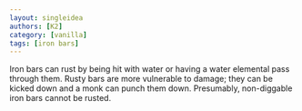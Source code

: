 ```yaml
---
layout: singleidea
authors: [K2]
category: [vanilla]
tags: [iron bars]
---
```

Iron bars can rust by being hit with water or having a water elemental pass through them. Rusty bars are more vulnerable to damage; they can be kicked down and a monk can punch them down. Presumably, non-diggable iron bars cannot be rusted.
